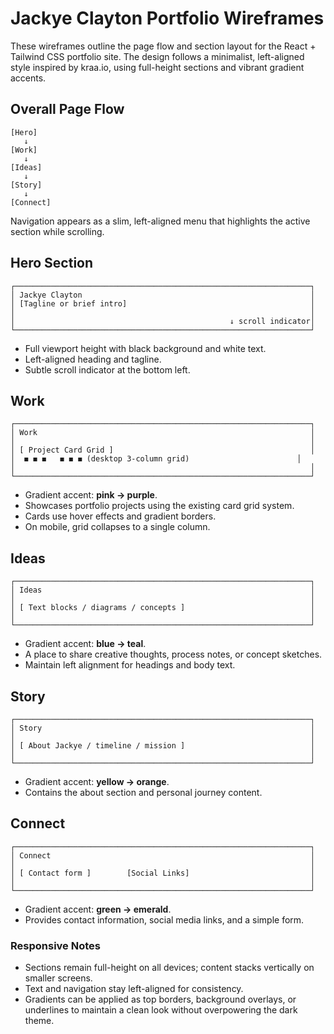 # Jackye Clayton Portfolio Wireframes

These wireframes outline the page flow and section layout for the React + Tailwind CSS portfolio site. The design follows a minimalist, left-aligned style inspired by kraa.io, using full-height sections and vibrant gradient accents.

## Overall Page Flow

```
[Hero]
   ↓
[Work]
   ↓
[Ideas]
   ↓
[Story]
   ↓
[Connect]
```

Navigation appears as a slim, left-aligned menu that highlights the active section while scrolling.

## Hero Section

```
┌──────────────────────────────────────────────────────────────────┐
│ Jackye Clayton                                                   │
│ [Tagline or brief intro]                                         │
│                                                                  │
│                                                ↓ scroll indicator│
└──────────────────────────────────────────────────────────────────┘
```
* Full viewport height with black background and white text.
* Left-aligned heading and tagline.
* Subtle scroll indicator at the bottom left.

## Work

```
┌──────────────────────────────────────────────────────────────────┐
│ Work                                                             │
│                                                                  │
│ [ Project Card Grid ]                                            │
│  ◼︎ ◼︎ ◼︎   ◼︎ ◼︎ ◼︎ (desktop 3-column grid)                        │
│                                                                  │
└──────────────────────────────────────────────────────────────────┘
```
* Gradient accent: **pink → purple**.
* Showcases portfolio projects using the existing card grid system.
* Cards use hover effects and gradient borders.
* On mobile, grid collapses to a single column.

## Ideas

```
┌──────────────────────────────────────────────────────────────────┐
│ Ideas                                                            │
│                                                                  │
│ [ Text blocks / diagrams / concepts ]                            │
│                                                                  │
└──────────────────────────────────────────────────────────────────┘
```
* Gradient accent: **blue → teal**.
* A place to share creative thoughts, process notes, or concept sketches.
* Maintain left alignment for headings and body text.

## Story

```
┌──────────────────────────────────────────────────────────────────┐
│ Story                                                            │
│                                                                  │
│ [ About Jackye / timeline / mission ]                            │
│                                                                  │
└──────────────────────────────────────────────────────────────────┘
```
* Gradient accent: **yellow → orange**.
* Contains the about section and personal journey content.

## Connect

```
┌──────────────────────────────────────────────────────────────────┐
│ Connect                                                          │
│                                                                  │
│ [ Contact form ]        [Social Links]                           │
│                                                                  │
└──────────────────────────────────────────────────────────────────┘
```
* Gradient accent: **green → emerald**.
* Provides contact information, social media links, and a simple form.

### Responsive Notes

- Sections remain full-height on all devices; content stacks vertically on smaller screens.
- Text and navigation stay left-aligned for consistency.
- Gradients can be applied as top borders, background overlays, or underlines to maintain a clean look without overpowering the dark theme.


